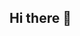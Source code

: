 ## Hi there 👋

<!--
**NameAIAK/NameAIAK** is a ✨ _special_ ✨ repository because its `README.md` (this file) appears on your GitHub profile.

Here are some ideas to get you started:

- 🔭 I’m currently working on single-cell
- 🌱 I’m currently learning Machine Learning and Deep Learning
- 👯 I’m looking to collaborate on Universities, research institutions, and students
- 💬 Ask me about Ask bioinformatics and data analysis
- 📫 How to reach me: 13033853935@163.com/Wechat：Eden-Oligei
- 🧬 Skills:RNA-Seq, proteomics, metabolomics, single-cell, mNGS, 16S, CUT&Tag，linux-Ubuntu system installation,Installation and configuration of third-generation nanopore sequencing system，Genome assembly (de novo assembly/mapping assembly)

- 🔭 我目前正在研究单细胞
- 🌱 我目前正在学习机器学习和深度学习
- 👯 我希望与高校、研究机构和学生合作
- 💬 咨询生物信息学和数据分析
- 📫 如何联系我：13033853935@163.com/微信：Eden-Oligei
- 🧬 技能：RNA-Seq、蛋白质组学、代谢组学、单细胞、mNGS、16S、CUT&Tag、linux-Ubuntu系统安装、三代测序nanopore测序系统安装配置、基因组组装（从头组装/比对组装）

-->
